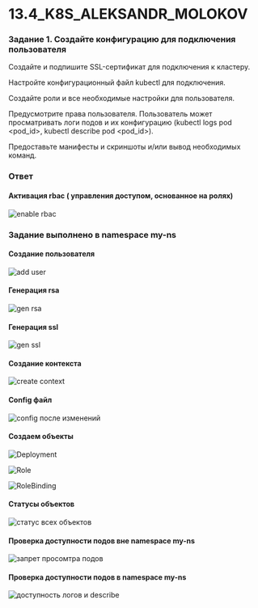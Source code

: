 # 13.4_K8S_ALEKSANDR_MOLOKOV

### Задание 1. Создайте конфигурацию для подключения пользователя

Создайте и подпишите SSL-сертификат для подключения к кластеру.

Настройте конфигурационный файл kubectl для подключения.

Создайте роли и все необходимые настройки для пользователя.

Предусмотрите права пользователя. Пользователь может просматривать логи подов и их конфигурацию (kubectl logs pod <pod_id>, kubectl describe pod <pod_id>).

Предоставьте манифесты и скриншоты и/или вывод необходимых команд.

### Ответ

#### Активация rbac ( управления доступом, основанное на ролях)

![enable rbac](https://github.com/ALEMOLOKOV/13.4_K8S_ALEKSANDR_MOLOKOV/assets/109212419/697e5db9-1493-45be-a114-4da65b1edb99)

### Задание выполнено в namespace my-ns
#### Создание пользователя

![add user](https://github.com/ALEMOLOKOV/13.4_K8S_ALEKSANDR_MOLOKOV/assets/109212419/fde68f5b-109b-4201-ac2e-f60ebbb1ed4f)

#### Генерация rsa
![gen rsa](https://github.com/ALEMOLOKOV/13.4_K8S_ALEKSANDR_MOLOKOV/assets/109212419/55a0644b-370a-4f27-ba64-3574a92e2c38)

#### Генерация ssl

![gen ssl](https://github.com/ALEMOLOKOV/13.4_K8S_ALEKSANDR_MOLOKOV/assets/109212419/0862a376-bda2-4d3f-95af-d064fa75afbb)

#### Создание контекста

![create context](https://github.com/ALEMOLOKOV/13.4_K8S_ALEKSANDR_MOLOKOV/assets/109212419/ef057868-feb0-4d63-998f-75d2778cc749)

#### Config файл

![config после изменений](https://github.com/ALEMOLOKOV/13.4_K8S_ALEKSANDR_MOLOKOV/assets/109212419/b75545f4-54ee-4166-8828-b0209af8335e)

#### Создаем объекты
![Deployment](https://github.com/ALEMOLOKOV/13.4_K8S_ALEKSANDR_MOLOKOV/blob/13c2f4c64ba89d7cb7896c094ba4e0b20806d9f7/deployment.yaml)

![Role](https://github.com/ALEMOLOKOV/13.4_K8S_ALEKSANDR_MOLOKOV/blob/13c2f4c64ba89d7cb7896c094ba4e0b20806d9f7/role.yaml)

![RoleBinding](https://github.com/ALEMOLOKOV/13.4_K8S_ALEKSANDR_MOLOKOV/blob/13c2f4c64ba89d7cb7896c094ba4e0b20806d9f7/rolebinding.yaml)

#### Статусы объектов

![статус всех объектов](https://github.com/ALEMOLOKOV/13.4_K8S_ALEKSANDR_MOLOKOV/assets/109212419/e3d47a6b-b325-4f8e-b73a-70516ae7d4c1)

#### Проверка доступности подов вне namespace my-ns

![запрет просомтра подов ](https://github.com/ALEMOLOKOV/13.4_K8S_ALEKSANDR_MOLOKOV/assets/109212419/269cc7de-4a1c-40d0-97c7-a7adb807b07e)

#### Проверка доступности подов в namespace my-ns

![доступность логов и describe](https://github.com/ALEMOLOKOV/13.4_K8S_ALEKSANDR_MOLOKOV/assets/109212419/55aee51e-8ccb-4184-85ec-547dc3a9e726)










